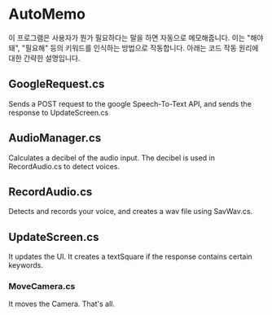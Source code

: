 # AutoMemo
이 프로그램은 사용자가 뭔가 필요하다는 말을 하면 자동으로 메모해줍니다.
이는 "해야 돼", "필요해" 등의 키워드를 인식하는 방법으로 작동합니다.
아래는 코드 작동 원리에 대한 간략한 설명입니다.

## GoogleRequest.cs
Sends a POST request to the google Speech-To-Text API, and
sends the response to UpdateScreen.cs
## AudioManager.cs
Calculates a decibel of the audio input.
The decibel is used in RecordAudio.cs to detect voices.
## RecordAudio.cs
Detects and records your voice, and creates a wav file using SavWav.cs.
## UpdateScreen.cs
It updates the UI.
It creates a textSquare if the response contains certain keywords.
### MoveCamera.cs
It moves the Camera. That's all.

